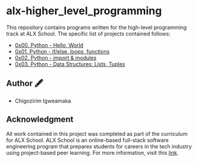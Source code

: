 # alx-higher_level_programming
This repository contains programs written for the high-level programming track at ALX School. The specific list of projects contained follows:
- [0x00. Python - Hello, World](https://github.com/iChigozirim/alx-higher_level_programming/tree/main/0x00-python-hello_world)
- [0x01. Python - if/else, loops, functions](https://github.com/iChigozirim/alx-higher_level_programming/tree/main/0x01-python-if_else_loops_functions)
- [0x02. Python - import & modules](https://github.com/iChigozirim/alx-higher_level_programming/tree/main/0x02-python-import_modules)
- [0x03. Python - Data Structures: Lists, Tuples](https://github.com/iChigozirim/alx-higher_level_programming/tree/main/0x03-python-data_structures)

## Author 🖋
- Chigozirim Igweamaka
## Acknowledgment
All work contained in this project was completed as part of the curriculum for ALX School. ALX School is an online-based full-stack software engineering program that prepares students for careers in the tech industry using project-based peer learning. For more information, visit this [link](https://alx5757.zendesk.com/hc/en-gb).
